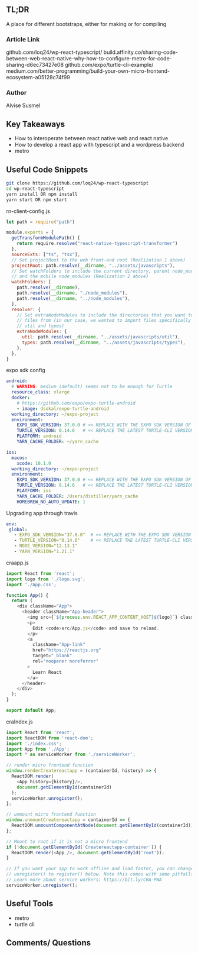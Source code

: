 ## TL;DR
A place for different bootstraps, either for making or for compiling
### Article Link
github.com/loq24/wp-react-typescript/
build.affinity.co/sharing-code-between-web-react-native-why-how-to-configure-metro-for-code-sharing-d6ec73427e08
github.com/expo/turtle-cli-example/
medium.com/better-programming/build-your-own-micro-frontend-ecosystem-a05128c74f99
### Author
Alvise Susmel 
## Key Takeaways
* How to interoperate between react native web and react native 
* How to develop a react app with typescript and a wordpress backend
* metro

## Useful Code Snippets
```sh
git clone https://github.com/loq24/wp-react-typescript
cd wp-react-typescript
yarn install OR npm install
yarn start OR npm start
```
rn-client-config.js
```javascript
let path = require("path")

module.exports = {
  getTransformModulePath() {
    return require.resolve("react-native-typescript-transformer")
  },
  sourceExts: ["ts", "tsx"],
  // Set projectRoot to the web front-end root (Realization 1 above)
  projectRoot: path.resolve(__dirname, "../assets/javascripts"),
  // Set watchFolders to include the current directory, parent node_modules
  // and the mobile node_modules (Realization 2 above)
  watchFolders: [
    path.resolve(__dirname),
    path.resolve(__dirname, "./node_modules"),
    path.resolve(__dirname, "../node_modules"),
  ],
  resolver: {
    // Set extraNodeModules to include the directories that you want to import
    // files from (in our case, we wanted to import files specifically from
    // util and types)
    extraNodeModules: {
      util: path.resolve(__dirname, "../assets/javascripts/util"),
      types: path.resolve(__dirname, "../assets/javascripts/types"),
    },
  },
}
```

expo sdk config
```yaml
android:
  # WARNING: medium (default) seems not to be enough for Turtle
  resource_class: xlarge
  docker:
    # https://github.com/expo/expo-turtle-android
    - image: dsokal/expo-turtle-android
  working_directory: ~/expo-project
  environment:
    EXPO_SDK_VERSION: 37.0.0 # << REPLACE WITH THE EXPO SDK VERSION OF YOUR APP
    TURTLE_VERSION: 0.14.6   # << REPLACE THE LATEST TURTLE-CLI VERSION HERE
    PLATFORM: android
    YARN_CACHE_FOLDER: ~/yarn_cache

ios:
  macos:
    xcode: 10.1.0
  working_directory: ~/expo-project
  environment:
    EXPO_SDK_VERSION: 37.0.0 # << REPLACE WITH THE EXPO SDK VERSION OF YOUR APP
    TURTLE_VERSION: 0.14.6   # << REPLACE THE LATEST TURTLE-CLI VERSION HERE
    PLATFORM: ios
    YARN_CACHE_FOLDER: /Users/distiller/yarn_cache
    HOMEBREW_NO_AUTO_UPDATE: 1
 ```
 
 Upgrading app through travis
 ```yaml
 env:
  global:
    - EXPO_SDK_VERSION="37.0.0"  # << REPLACE WITH THE EXPO SDK VERSION OF YOUR APP
    - TURTLE_VERSION="0.14.6"    # << REPLACE THE LATEST TURTLE-CLI VERSION HERE
    - NODE_VERSION="12.13.1"
    - YARN_VERSION="1.21.1"
```
craapp.js
```javascript
import React from 'react';
import logo from './logo.svg';
import './App.css';

function App() {
  return (
    <div className="App">
      <header className="App-header">
        <img src={`${process.env.REACT_APP_CONTENT_HOST}${logo}`} className="App-logo" alt="logo" />
        <p>
          Edit <code>src/App.js</code> and save to reload.
        </p>
        <a
          className="App-link"
          href="https://reactjs.org"
          target="_blank"
          rel="noopener noreferrer"
        >
          Learn React
        </a>
      </header>
    </div>
  );
}

export default App;
```
craIndex.js
```javascript
import React from 'react';
import ReactDOM from 'react-dom';
import './index.css';
import App from './App';
import * as serviceWorker from './serviceWorker';

// render micro frontend function
window.renderCreatereactapp = (containerId, history) => {
  ReactDOM.render(
    <App history={history}/>,
    document.getElementById(containerId)
  );
  serviceWorker.unregister();
};

// unmount micro frontend function
window.unmountCreatereactapp = containerId => {
  ReactDOM.unmountComponentAtNode(document.getElementById(containerId));
};

// Mount to root if it is not a micro frontend
if (!document.getElementById('Createreactapp-container')) {
  ReactDOM.render(<App />, document.getElementById('root'));
}

// If you want your app to work offline and load faster, you can change
// unregister() to register() below. Note this comes with some pitfalls.
// Learn more about service workers: https://bit.ly/CRA-PWA
serviceWorker.unregister();
```

## Useful Tools
* metro
* turtle cli

## Comments/ Questions
